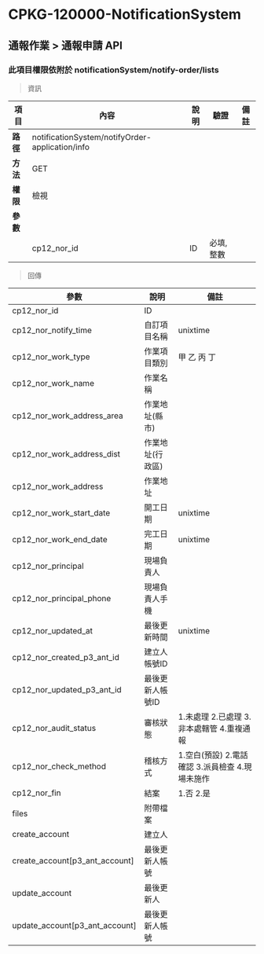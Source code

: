 # CPKG-120000-NotificationSystem

## 通報作業 > 通報申請 API

### 此項目權限依附於 notificationSystem/notify-order/lists

> 資訊

| 項目                      | 內容                       | 說明                |驗證                      |   備註         |
|---------------------------|----------------------------|----------------------|-----------------|----------------|
| <b>路徑</b>               | notificationSystem/notifyOrder-application/info    |                        |                |                  |
| <b>方法</b>               | GET                        |                    |                    |                 |
| <b>權限</b>               | 檢視                       |                     |                   |                 |
| <b>參數</b>               |                            |                       |                 |                 |
|                          | cp12_nor_id             | ID            | 必填,整數               |                 |

> 回傳

| 參數                                                                        | 說明                            | 備註                           |
|----------------------------------------------------------------------------|--------------------------------|--------------------------------|
| cp12_nor_id               | ID                            |                                |
| cp12_nor_notify_time               | 自訂項目名稱                            | unixtime                               |
| cp12_nor_work_type               | 作業項目類別                            | 甲 乙 丙 丁                               |
| cp12_nor_work_name               | 作業名稱                            |                                |
| cp12_nor_work_address_area               | 作業地址(縣市)                            |                                |
| cp12_nor_work_address_dist               | 作業地址(行政區)                            |                                |
| cp12_nor_work_address               | 作業地址                            |                                |
| cp12_nor_work_start_date               | 開工日期                            | unixtime                               |
| cp12_nor_work_end_date               | 完工日期                            | unixtime                               |
| cp12_nor_principal               | 現場負責人                            |                                |
| cp12_nor_principal_phone               | 現場負責人手機                            |                                |
| cp12_nor_updated_at              | 最後更新時間                            | unixtime                               |
| cp12_nor_created_p3_ant_id      | 建立人帳號ID                            |                                |
| cp12_nor_updated_p3_ant_id      | 最後更新人帳號ID                            |                                |
| cp12_nor_audit_status      | 審核狀態                            | 1.未處理 2.已處理 3.非本處轄管 4.重複通報                               |
| cp12_nor_check_method      | 稽核方式                            | 1.空白(預設) 2.電話確認 3.派員檢查 4.現場未施作                               |
| cp12_nor_fin      | 結案                            | 1.否 2.是                               |
| files      | 附帶檔案                            |                               |
| create_account      | 建立人                            |                                |
| create_account[p3_ant_account]      | 最後更新人帳號                            |                                |
| update_account      | 最後更新人                            |                                |
| update_account[p3_ant_account]      | 最後更新人帳號                            |                                |
